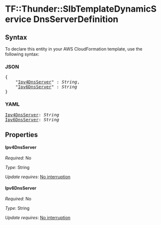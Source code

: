 # TF::Thunder::SlbTemplateDynamicService DnsServerDefinition

## Syntax

To declare this entity in your AWS CloudFormation template, use the following syntax:

### JSON

<pre>
{
    "<a href="#ipv4dnsserver" title="Ipv4DnsServer">Ipv4DnsServer</a>" : <i>String</i>,
    "<a href="#ipv6dnsserver" title="Ipv6DnsServer">Ipv6DnsServer</a>" : <i>String</i>
}
</pre>

### YAML

<pre>
<a href="#ipv4dnsserver" title="Ipv4DnsServer">Ipv4DnsServer</a>: <i>String</i>
<a href="#ipv6dnsserver" title="Ipv6DnsServer">Ipv6DnsServer</a>: <i>String</i>
</pre>

## Properties

#### Ipv4DnsServer

_Required_: No

_Type_: String

_Update requires_: [No interruption](https://docs.aws.amazon.com/AWSCloudFormation/latest/UserGuide/using-cfn-updating-stacks-update-behaviors.html#update-no-interrupt)

#### Ipv6DnsServer

_Required_: No

_Type_: String

_Update requires_: [No interruption](https://docs.aws.amazon.com/AWSCloudFormation/latest/UserGuide/using-cfn-updating-stacks-update-behaviors.html#update-no-interrupt)

